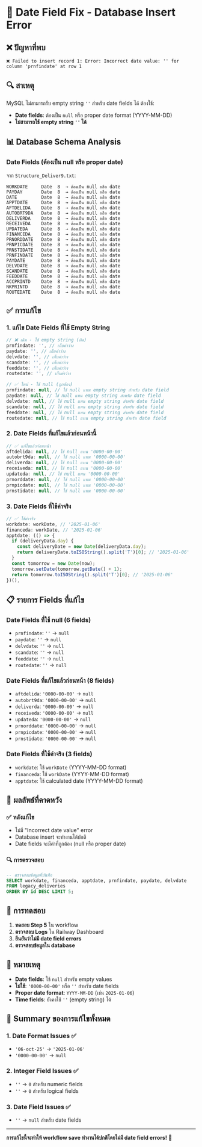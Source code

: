 # 🔧 Date Field Fix - Database Insert Error

## ❌ ปัญหาที่พบ
```
❌ Failed to insert record 1: Error: Incorrect date value: '' for column 'prnfindate' at row 1
```

## 🔍 สาเหตุ
MySQL ไม่สามารถรับ empty string `''` สำหรับ date fields ได้ ต้องใช้:
- **Date fields**: ต้องเป็น `null` หรือ proper date format (YYYY-MM-DD)
- **ไม่สามารถใช้ empty string `''` ได้**

## 📊 Database Schema Analysis

### Date Fields (ต้องเป็น null หรือ proper date)
จาก `Structure_Deliver9.txt`:
```
WORKDATE     Date  8  → ต้องเป็น null หรือ date
PAYDAY       Date  8  → ต้องเป็น null หรือ date
DATE         Date  8  → ต้องเป็น null หรือ date
APPTDATE     Date  8  → ต้องเป็น null หรือ date
AFTDELIDA    Date  8  → ต้องเป็น null หรือ date
AUTOBRT9DA   Date  8  → ต้องเป็น null หรือ date
DELIVERDA    Date  8  → ต้องเป็น null หรือ date
RECEIVEDA    Date  8  → ต้องเป็น null หรือ date
UPDATEDA     Date  8  → ต้องเป็น null หรือ date
FINANCEDA    Date  8  → ต้องเป็น null หรือ date
PRNORDDATE   Date  8  → ต้องเป็น null หรือ date
PRNPICDATE   Date  8  → ต้องเป็น null หรือ date
PRNSTIDATE   Date  8  → ต้องเป็น null หรือ date
PRNFINDATE   Date  8  → ต้องเป็น null หรือ date
PAYDATE      Date  8  → ต้องเป็น null หรือ date
DELVDATE     Date  8  → ต้องเป็น null หรือ date
SCANDATE     Date  8  → ต้องเป็น null หรือ date
FEEDDATE     Date  8  → ต้องเป็น null หรือ date
ACCPRINTD    Date  8  → ต้องเป็น null หรือ date
NKPRINTD     Date  8  → ต้องเป็น null หรือ date
ROUTEDATE    Date  8  → ต้องเป็น null หรือ date
```

## ✅ การแก้ไข

### 1. แก้ไข Date Fields ที่ใช้ Empty String
```javascript
// ❌ เดิม - ใช้ empty string (ผิด)
prnfindate: '', // เก็บค่าว่าง
paydate: '', // เก็บค่าว่าง
delvdate: '', // เก็บค่าว่าง
scandate: '', // เก็บค่าว่าง
feeddate: '', // เก็บค่าว่าง
routedate: '', // เก็บค่าว่าง

// ✅ ใหม่ - ใช้ null (ถูกต้อง)
prnfindate: null, // ใช้ null แทน empty string สำหรับ date field
paydate: null, // ใช้ null แทน empty string สำหรับ date field
delvdate: null, // ใช้ null แทน empty string สำหรับ date field
scandate: null, // ใช้ null แทน empty string สำหรับ date field
feeddate: null, // ใช้ null แทน empty string สำหรับ date field
routedate: null, // ใช้ null แทน empty string สำหรับ date field
```

### 2. Date Fields ที่แก้ไขแล้วก่อนหน้านี้
```javascript
// ✅ แก้ไขแล้วก่อนหน้า
aftdelida: null, // ใช้ null แทน '0000-00-00'
autobrt9da: null, // ใช้ null แทน '0000-00-00'
deliverda: null, // ใช้ null แทน '0000-00-00'
receiveda: null, // ใช้ null แทน '0000-00-00'
updateda: null, // ใช้ null แทน '0000-00-00'
prnorddate: null, // ใช้ null แทน '0000-00-00'
prnpicdate: null, // ใช้ null แทน '0000-00-00'
prnstidate: null, // ใช้ null แทน '0000-00-00'
```

### 3. Date Fields ที่ใช้ค่าจริง
```javascript
// ✅ ใช้ค่าจริง
workdate: workDate, // '2025-01-06'
financeda: workDate, // '2025-01-06'
apptdate: (() => {
  if (deliveryData.day) {
    const deliveryDate = new Date(deliveryData.day);
    return deliveryDate.toISOString().split('T')[0]; // '2025-01-06'
  }
  const tomorrow = new Date(now);
  tomorrow.setDate(tomorrow.getDate() + 1);
  return tomorrow.toISOString().split('T')[0]; // '2025-01-06'
})(),
```

## 📋 รายการ Fields ที่แก้ไข

### Date Fields ที่ใช้ null (6 fields)
- `prnfindate`: `''` → `null`
- `paydate`: `''` → `null`
- `delvdate`: `''` → `null`
- `scandate`: `''` → `null`
- `feeddate`: `''` → `null`
- `routedate`: `''` → `null`

### Date Fields ที่แก้ไขแล้วก่อนหน้า (8 fields)
- `aftdelida`: `'0000-00-00'` → `null`
- `autobrt9da`: `'0000-00-00'` → `null`
- `deliverda`: `'0000-00-00'` → `null`
- `receiveda`: `'0000-00-00'` → `null`
- `updateda`: `'0000-00-00'` → `null`
- `prnorddate`: `'0000-00-00'` → `null`
- `prnpicdate`: `'0000-00-00'` → `null`
- `prnstidate`: `'0000-00-00'` → `null`

### Date Fields ที่ใช้ค่าจริง (3 fields)
- `workdate`: ใช้ `workDate` (YYYY-MM-DD format)
- `financeda`: ใช้ `workDate` (YYYY-MM-DD format)
- `apptdate`: ใช้ calculated date (YYYY-MM-DD format)

## 🎯 ผลลัพธ์ที่คาดหวัง

### ✅ หลังแก้ไข
- ไม่มี "Incorrect date value" error
- Database insert จะทำงานได้ปกติ
- Date fields จะมีค่าที่ถูกต้อง (null หรือ proper date)

### 🔍 การตรวจสอบ
```sql
-- ตรวจสอบข้อมูลที่บันทึก
SELECT workdate, financeda, apptdate, prnfindate, paydate, delvdate 
FROM legacy_deliveries 
ORDER BY id DESC LIMIT 5;
```

## 🚀 การทดสอบ

1. **ทดสอบ Step 5** ใน workflow
2. **ตรวจสอบ Logs** ใน Railway Dashboard
3. **ยืนยันว่าไม่มี date field errors**
4. **ตรวจสอบข้อมูลใน database**

## 📝 หมายเหตุ

- **Date fields**: ใช้ `null` สำหรับ empty values
- **ไม่ใช้**: `'0000-00-00'` หรือ `''` สำหรับ date fields
- **Proper date format**: `YYYY-MM-DD` (เช่น `2025-01-06`)
- **Time fields**: ยังคงใช้ `''` (empty string) ได้

## 🔄 Summary ของการแก้ไขทั้งหมด

### 1. Date Format Issues ✅
- `'06-oct-25'` → `'2025-01-06'`
- `'0000-00-00'` → `null`

### 2. Integer Field Issues ✅
- `''` → `0` สำหรับ numeric fields
- `''` → `0` สำหรับ logical fields

### 3. Date Field Issues ✅
- `''` → `null` สำหรับ date fields

---

**การแก้ไขนี้จะทำให้ workflow save ทำงานได้ปกติโดยไม่มี date field errors!** 🎯
